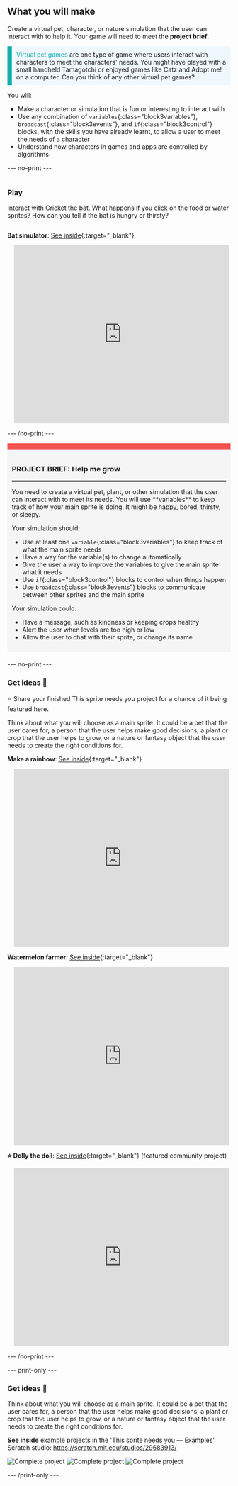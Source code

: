 ## What you will make

Create a virtual pet, character, or nature simulation that the user can interact with to help it. Your game will need to meet the **project brief**.

<p style="border-left: solid; border-width:10px; border-color: #0faeb0; background-color: aliceblue; padding: 10px;">
<span style="color: #0faeb0">Virtual pet games</span> are one type of game where users interact with characters to meet the characters' needs. You might have played with a small handheld Tamagotchi or enjoyed games like Catz and Adopt me! on a computer. Can you think of any other virtual pet games?
</p>

You will:
+ Make a character or simulation that is fun or interesting to interact with
+ Use any combination of `variables`{:class="block3variables"}, `broadcast`{:class="block3events"}, and `if`{:class="block3control"} blocks, with the skills you have already learnt, to allow a user to meet the needs of a character
+ Understand how characters in games and apps are controlled by algorithms

--- no-print ---

<div style="display: flex; flex-wrap: wrap">
<div style="flex-basis: 200px; flex-grow: 1">

### Play

Interact with Cricket the bat. What happens if you click on the food or water sprites? How can you tell if the bat is hungry or thirsty?

</div>
<div>

**Bat simulator**: [See inside](https://scratch.mit.edu/projects/530008968/editor){:target="_blank"}
<div class="scratch-preview" style="margin-left: 15px;">
  <iframe allowtransparency="true" width="485" height="402" src="https://scratch.mit.edu/projects/embed/530008968/?autostart=false" frameborder="0"></iframe>
</div>

</div>
</div>

--- /no-print ---

<div style="border-top: 15px solid #f3524f; background-color: whitesmoke; margin-bottom: 20px; padding: 10px;">

### PROJECT BRIEF: Help me grow
<hr style="border-top: 2px solid black;">
You need to create a virtual pet, plant, or other simulation that the user can interact with to meet its needs. You will use **variables** to keep track of how your main sprite is doing. It might be happy, bored, thirsty, or sleepy. 

Your simulation should:
+ Use at least one `variable`{:class="block3variables"} to keep track of what the main sprite needs
+ Have a way for the variable(s) to change automatically
+ Give the user a way to improve the variables to give the main sprite what it needs
+ Use `if`{:class="block3control"} blocks to control when things happen
+ Use `broadcast`{:class="block3events"} blocks to communicate between other sprites and the main sprite

Your simulation could:
+ Have a message, such as kindness or keeping crops healthy
+ Alert the user when levels are too high or low
+ Allow the user to chat with their sprite, or change its name
</div>

--- no-print ---

### Get ideas 💭

⭐ Share your finished This sprite needs you project for a chance of it being featured here.

Think about what you will choose as a main sprite. It could be a pet that the user cares for, a person that the user helps make good decisions, a plant or crop that the user helps to grow, or a nature or fantasy object that the user needs to create the right conditions for.

**Make a rainbow**: [See inside](https://scratch.mit.edu/projects/530034441/editor){:target="_blank"}
<div class="scratch-preview" style="margin-left: 15px;">
  <iframe allowtransparency="true" width="485" height="402" src="https://scratch.mit.edu/projects/embed/530034441/?autostart=false" frameborder="0"></iframe>
</div>

**Watermelon farmer**: [See inside](https://scratch.mit.edu/projects/531858794/editor){:target="_blank"}
<div class="scratch-preview" style="margin-left: 15px;">
  <iframe allowtransparency="true" width="485" height="402" src="https://scratch.mit.edu/projects/embed/531858794/?autostart=false" frameborder="0"></iframe>
</div>

**⭐ Dolly the doll**: [See inside](https://scratch.mit.edu/projects/799871118/editor){:target="_blank"} (featured community project)
<div class="scratch-preview" style="margin-left: 15px;">
  <iframe allowtransparency="true" width="485" height="402" src="https://scratch.mit.edu/projects/embed/799871118/?autostart=false" frameborder="0"></iframe>
</div>

--- /no-print ---

--- print-only ---

### Get ideas 💭

Think about what you will choose as a main sprite. It could be a pet that the user cares for, a person that the user helps make good decisions, a plant or crop that the user helps to grow, or a nature or fantasy object that the user needs to create the right conditions for. 

**See inside** example projects in the 'This sprite needs you — Examples' Scratch studio: https://scratch.mit.edu/studios/29683913/

![Complete project](images/bat-project.png)
![Complete project](images/watermelon-project.png)
![Complete project](images/rainbow-project.png)

--- /print-only ---


